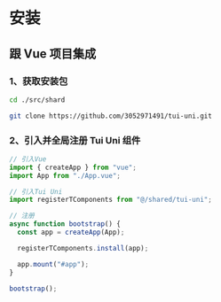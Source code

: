 # 安装

## 跟 Vue 项目集成

### 1、获取安装包

```sh
cd ./src/shard

git clone https://github.com/3052971491/tui-uni.git
```



### 2、引入并全局注册 Tui Uni 组件

```ts
// 引入Vue
import { createApp } from "vue";
import App from "./App.vue";

// 引入Tui Uni
import registerTComponents from "@/shared/tui-uni";

// 注册
async function bootstrap() {
  const app = createApp(App);

  registerTComponents.install(app);

  app.mount("#app");
}

bootstrap();
```
